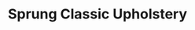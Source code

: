 ---
title: "Sprung Classic Upholstery"
url: /clacton-on-sea/sprung-classic-upholstery/
shop: furniture
---